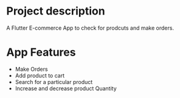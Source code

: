# Project description
 
 A Flutter E-commerce App to check for prodcuts and make orders.


# App Features
- Make Orders
- Add product to cart
- Search for a particular product
- Increase and decrease product Quantity

